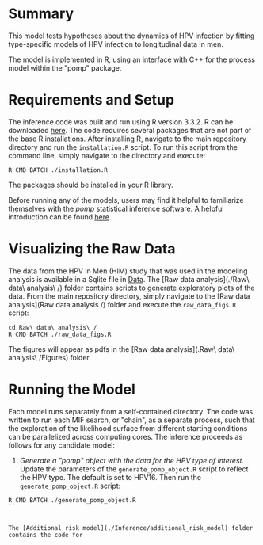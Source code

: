 # Summary
This model tests hypotheses about the dynamics of HPV infection by fitting type-specific models of HPV infection to longitudinal data in men. 

The model is implemented in R, using an interface with C++ for the process model within the "pomp" package.

# Requirements and Setup 
The inference code was built and run using R version 3.3.2. R can be downloaded [here](https://www.r-project.org).
The code requires several packages that are not part of the base R installations. After installing R, navigate to the main repository directory and run the `installation.R` script. To run this script from the command line, simply navigate to the directory and execute:
```
R CMD BATCH ./installation.R 
```
The packages should be installed in your R library.

Before running any of the models, users may find it helpful to familiarize themselves with the *pomp* statistical inference software. A helpful introduction can be found [here](https://kingaa.github.io/pomp/vignettes/getting_started.html).

# Visualizing the Raw Data
The data from the HPV in Men (HIM) study that was used in the modeling analysis is available in a Sqlite file in [Data](./Data). The [Raw data analysis](./Raw\ data\ analysis\ /) folder contains scripts to generate exploratory plots of the data. From the main repository directory, simply navigate to the [Raw data analysis](Raw data analysis /) folder and execute the `raw_data_figs.R` script:
```
cd Raw\ data\ analysis\ /
R CMD BATCH ./raw_data_figs.R 
```
The figures will appear as pdfs in the [Raw data analysis](.Raw\ data\ analysis\ /Figures) folder.

# Running the Model 
Each model runs separately from a self-contained directory. The code was written to run each MIF search, or "chain", as a separate process, such that the exploration of the likelihood surface from different starting conditions can be parallelized across computing cores. The inference proceeds as follows for any candidate model:
1. *Generate a "pomp" object with the data for the HPV type of interest.* Update the parameters of the `generate_pomp_object.R` script to reflect the HPV type. The default is set to HPV16. Then run the `generate_pomp_object.R` script:
```
R CMD BATCH ./generate_pomp_object.R
``


The [Additional risk model](./Inference/additional_risk_model) folder contains the code for 



